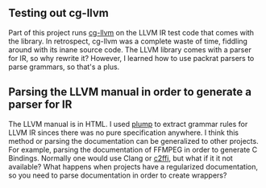## Testing out cg-llvm

Part of this project runs [cg-llvm](https://github.com/pull-request-perhaps/cg-llvm) on the LLVM IR test code that comes with the library. In retrospect, cg-llvm was a complete waste of time, fiddling around with its inane source code. The LLVM library comes with a parser for IR, so why rewrite it? However, I learned how to use packrat parsers to parse grammars, so that's a plus.

## Parsing the LLVM manual in order to generate a parser for IR

The LLVM manual is in HTML. I used [plump](https://github.com/Shinmera/plump) to extract grammar rules for LLVM IR sinces there was no pure specification anywhere. I think this method or parsing the documentation can be generalized to other projects. For example, parsing the documentation of FFMPEG in order to generate C Bindings. Normally one would use Clang or [c2ffi](https://github.com/rpav/c2ffi), but what if it it not available? What happens when projects have a regularized documentation, so you need to parse documentation in order to create wrappers?
